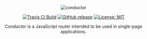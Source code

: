 <p align="center">
  <img alt="conductor" src="https://user-images.githubusercontent.com/2123279/32792787-92996cdc-c964-11e7-96c6-ffd86f4ee087.png" />
</p>
<p align="center">
  <a href="https://travis-ci.org/bevirtuous/conductor"><img alt="Travis CI Build" src="https://travis-ci.org/bevirtuous/conductor.svg?branch=master"></a>
  <a href="https://github.com/bevirtuous/conductor/releases"><img alt="GitHub release" src="https://img.shields.io/github/release/bevirtuous/conductor.svg"></a>
  <!-- <a href="https://coveralls.io/github/bevirtuous/conductor?branch=master"><img alt="Coverage Status" src="https://coveralls.io/repos/github/bevirtuous/conductor/badge.svg?branch=master"></a> -->
  <a href="https://opensource.org/licenses/MIT"><img alt="License: MIT" src="https://img.shields.io/badge/License-MIT-yellow.svg"></a>
</p>
<p align="center">
Conductor is a JavaScript router intended to be used in single-page applications.
</p>
